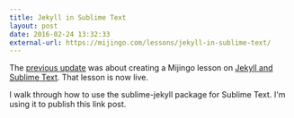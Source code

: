 ```yaml
---
title: Jekyll in Sublime Text
layout: post
date: 2016-02-24 13:32:33
external-url: https://mijingo.com/lessons/jekyll-in-sublime-text/
---
```


The [previous update](http://ryanirelan.com/2016/02/23/recording-a-new-lesson.html) was about creating a Mijingo lesson on [Jekyll and Sublime Text](https://mijingo.com/lessons/jekyll-in-sublime-text/). That lesson is now live.

I walk through how to use the sublime-jekyll package for Sublime Text. I'm using it to publish this link post.

